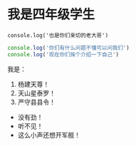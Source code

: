 
# 我是四年级学生

`console.log('也是你们亲切的老大哥')`

```javascript
console.log('你们有什么问题不懂可以问我们')
console.log('现在你们挨个介绍一下自己')
```
我是：
1. 杨建天尊！
2. 天山星泰罗！
2. 严守县县令！

* 没有劲！
* 听不见！
* 这么小声还想开军舰！
